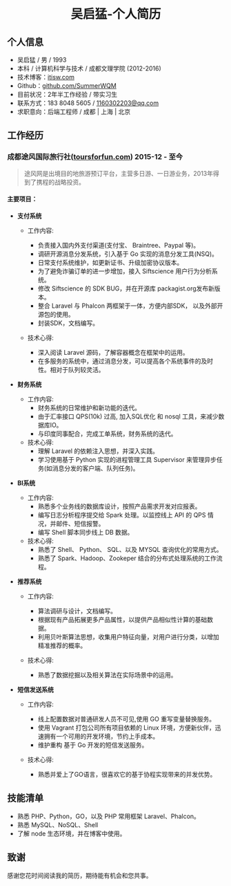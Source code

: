 # <center>吴启猛-个人简历</center>

## 个人信息

- 吴启猛 / 男 / 1993
- 本科 / 计算机科学与技术 / 成都文理学院 (2012-2016)
- 技术博客：[itisw.com](https://itisw.com)
- Github：[github.com/SummerWQM](https://github.com/SummerWQM)
- 目前状况：2年半工作经验 / 带实习生
- 联系方式：183 8048 5605 / 1160302203@qq.com
- 求职意向：后端工程师 / 成都 | 上海 | 北京

## 工作经历
### 成都途风国际旅行社([toursforfun.com](https://cn.toursforfun.com)) 2015-12 - 至今
> 途风网是出境目的地旅游预订平台，主营多日游、一日游业务，2013年得到了携程的战略投资。

#### 主要项目：
- **支付系统**

    - 工作内容:
        - 负责接入国内外支付渠道(支付宝、 Braintree、Paypal 等)。
        - 调研开源消息分发系统，引入基于 Go 实现的消息分发工具(NSQ)。
        - 日常支付系统维护，如更新证书、升级加密协议版本。
        - 为了避免诈骗订单的进一步增加，接入 Siftscience 用户行为分析系统。
        - 修改 Siftscience 的 SDK BUG，并在开源库 packagist.org发布新版本。
        - 整合 Laravel 与 Phalcon 两框架于一体，方便内部SDK， 以及外部开源包的使用。
        - 封装SDK，文档编写。

    - 技术心得:
        - 深入阅读 Laravel 源码，了解容器概念在框架中的运用。
        - 在多服务的系统中，通过消息分发，可以提高各个系统事件的及时性。相对于队列较灵活。

- **财务系统**
    - 工作内容:
        - 财务系统的日常维护和新功能的迭代。
        - 由于汇率接口 QPS(10k) 过高, 加入SQL优化 和 nosql 工具，来减少数据库IO。
        - 与印度同事配合，完成工单系统，财务系统的迭代。
    - 技术心得:
        - 理解 Laravel 的依赖注入思想，并深入实践。
        - 学习使用基于 Python 实现的进程管理工具 Supervisor 来管理异步任务(如消息分发的客户端、队列任务)。

- **BI系统**
    - 工作内容:
        - 熟悉多个业务线的数据库设计，按照产品需求开发对应报表。
        - 编写日志分析程序提交给 Spark 处理。以监控线上 API 的 QPS 情况，并邮件、短信报警。
        - 编写 Shell 脚本同步线上 DB 数据。
    - 技术心得:
        - 熟悉了 Shell、 Python、 SQL、以及 MYSQL 查询优化的常用方式。
        - 熟悉了 Spark、Hadoop、Zookeper 结合的分布式处理系统的工作流程。


- **推荐系统**
    - 工作内容:
        - 算法调研与设计，文档编写。
        - 根据现有产品拓展更多产品属性，以提供产品相似性计算的基础数据。
        - 利用贝叶斯算法思想，收集用户特征向量，对用户进行分类，以增加精准推荐的概率。

    - 技术心得:
        - 熟悉了数据挖掘以及相关算法在实际场景中的运用。

- **短信发送系统**

    - 工作内容:
        - 线上配置数据对普通研发人员不可见,使用 GO 重写变量替换服务。
        - 使用 Vagrant 打包公司所有项目依赖的 Linux 环境，方便新伙伴，迅速拥有一个可用的开发环境，节约上手成本。
        - 维护重构 基于 Go 开发的短信发送服务。

    - 技术心得:
        - 熟悉并爱上了GO语言，很喜欢它的基于协程实现带来的并发优势。
   

## 技能清单

- 熟悉 PHP、Python，GO，以及 PHP 常用框架 Laravel、Phalcon。
- 熟悉 MySQL、NoSQL、Shell
- 了解 node 生态环境，并在博客中使用。

## 致谢

感谢您花时间阅读我的简历，期待能有机会和您共事。
